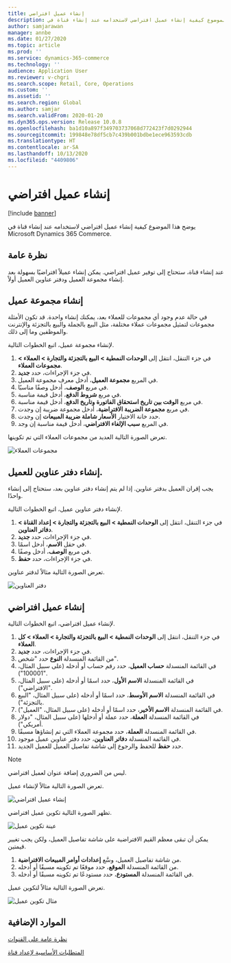 ```yaml
---
title: إنشاء عميل افتراضي
description: يوضح هذا الموضوع كيفية إنشاء عميل افتراضي لاستخدامه عند إنشاء قناة في Microsoft Dynamics 365 Commerce.
author: samjarawan
manager: annbe
ms.date: 01/27/2020
ms.topic: article
ms.prod: ''
ms.service: dynamics-365-commerce
ms.technology: ''
audience: Application User
ms.reviewer: v-chgri
ms.search.scope: Retail, Core, Operations
ms.custom: ''
ms.assetid: ''
ms.search.region: Global
ms.author: samjar
ms.search.validFrom: 2020-01-20
ms.dyn365.ops.version: Release 10.0.8
ms.openlocfilehash: ba1d10a897f349703737068d772423f7d0292944
ms.sourcegitcommit: 199848e78df5cb7c439b001bdbe1ece963593cdb
ms.translationtype: HT
ms.contentlocale: ar-SA
ms.lasthandoff: 10/13/2020
ms.locfileid: "4409806"
---
```

# <a name="create-a-default-customer"></a>إنشاء عميل افتراضي


[!include [banner](includes/banner.md)]

يوضح هذا الموضوع كيفية إنشاء عميل افتراضي لاستخدامه عند إنشاء قناة في Microsoft Dynamics 365 Commerce.

## <a name="overview"></a>نظرة عامة

عند إنشاء قناة، ستحتاج إلى توفير عميل افتراضي. يمكن إنشاء عميلاً افتراضيًا بسهولة بعد إنشاء مجموعة العميل ودفتر عناوين العميل أولاً.

## <a name="create-a-customer-group"></a>إنشاء مجموعة عميل

في حالة عدم وجود أي مجموعات للعملاء بعد، يمكنك إنشاء واحدة. قد تكون الأمثلة مجموعات لتمثيل مجموعات عملاء مختلفة، مثل البيع بالجملة والبيع بالتجزئة والإنترنت والموظفين وما إلى ذلك.

لإنشاء مجموعة عميل، اتبع الخطوات التالية.

1. في جزء التنقل، انتقل إلى **الوحدات النمطية \> البيع بالتجزئة والتجارة \> العملاء \> مجموعات العملاء**.
1. في جزء الإجراءات، حدد **جديد**.
1. في المربع **مجموعة العميل**، أدخل معرف مجموعة العميل.
1. في مربع **الوصف**، أدخل وصفًا مناسبًا.
1. في مربع **شروط الدفع**، أدخل قيمة مناسبة.
1. في مربع **‏‫الوقت بين تاريخ استحقاق الفاتورة وتاريخ الدفع‬**، أدخل قيمة مناسبة.
1. في مربع **مجموعة الضريبة الافتراضية**، أدخل مجموعة ضريبة إن وجدت.
1. حدد خانة الاختيار **الأسعار شاملة ضريبة المبيعات** إن وجدت.
1. في المربع **‏‫سبب الإلغاء الافتراضي‬**، أدخل قيمة مناسبة إن وجد.

تعرض الصورة التالية العديد من مجموعات العملاء التي تم تكوينها.

![مجموعات العملاء](media/customer-groups.png)

## <a name="create-a-customer-address-book"></a>إنشاء دفتر عناوين للعميل.

يجب إقران العميل بدفتر عناوين. إذا لم يتم إنشاء دفتر عناوين بعد، ستحتاج إلى إنشاء واحدًا.

لإنشاء دفتر عناوين عميل، اتبع الخطوات التالية.

1. في جزء التنقل، انتقل إلى **الوحدات النمطية \> البيع بالتجزئة والتجارة \> إعداد القناة \> دفاتر العناوين**.
1. في جزء الإجراءات، حدد **جديد**.
1. في حقل **الاسم**، أدخل اسمًا.
1. في مربع **الوصف**، أدخل وصفًا.
1. في جزء الإجراءات، حدد **حفظ**.

تعرض الصورة التالية مثالاً لدفتر عناوين.

![دفتر العناوين](media/address-book.png)

## <a name="create-a-default-customer"></a>إنشاء عميل افتراضي

لإنشاء عميل افتراضي، اتبع الخطوات التالية.

1. في جزء التنقل، انتقل إلى **الوحدات النمطية \> البيع بالتجزئة والتجارة \> العملاء \> كل العملاء**.
1. في جزء الإجراءات، حدد **جديد**.
1. من القائمة المنسدلة **النوع** حدد "شخص".
1. في القائمة المنسدلة **حساب العميل**، حدد رقم حساب أو أدخله (على سبيل المثال، "100001").
1. في القائمة المنسدلة **الاسم الأول**، حدد اسمًا أو أدخله (على سبيل المثال، "الافتراضي").
1. في القائمة المنسدلة **الاسم الأوسط**، حدد اسمًا أو أدخله (على سبيل المثال، "البيع بالتجزئة").
1. في القائمة المنسدلة **الاسم الأخير**، حدد اسمًا أو أدخله (على سبيل المثال، "العميل").
1. في القائمة المنسدلة **العملة**، حدد عملة أو أدخلها (على سبيل المثال، "دولار أمريكي").
1. في القائمة المنسدلة **العملة**، حدد مجموعة العملاء التي تم إنشاؤها مسبقًا.
1. في القائمة المنسدلة **دفاتر العناوين**، حدد دفتر عناوين عميل موجود.
1. حدد **حفظ** للحفظ والرجوع إلى شاشة تفاصيل العميل للعميل الجديد.

> [!NOTE]
> ليس من الضروري إضافة عنوان لعميل افتراضي.

تعرض الصورة التالية مثالاً لإنشاء عميل.

![إنشاء عميل افتراضي](media/default-customer-creation.png)

تظهر الصورة التالية تكوين عميل افتراضي.

![عينة تكوين عميل](media/default-customer-configuration1.png)

يمكن أن تبقى معظم القيم الافتراضية على شاشة تفاصيل العميل، ولكن يجب تغيير قيمتين.

1. من شاشة تفاصيل العميل، وسَّع **إعدادات أوامر المبيعات الافتراضية**.
1. من القائمة المنسدلة **الموقع**، حدد موقعًا تم تكوينه مسبقًا أو أدخله.
1. في القائمة المنسدلة **المستودع**، حدد مستودعًا تم تكوينه مسبقًا أو أدخله.

تعرض الصورة التالية مثالاً لتكوين عميل.

![مثال تكوين عميل](media/default-customer-configuration2.png)

## <a name="additional-resources"></a>الموارد الإضافية

[نظرة عامة على القنوات](channels-overview.md)

[المتطلبات الأساسية‬ لإعداد قناة](channels-prerequisites.md)
